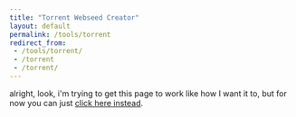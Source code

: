 ```yaml
---
title: "Torrent Webseed Creator"
layout: default
permalink: /tools/torrent
redirect_from:
 - /tools/torrent/
 - /torrent
 - /torrent/
---
```


<!-- <iframe src="https://colab.research.google.com/github/arialhamed/arialhamed.github.io/blob/mainhttps://raw.githubusercontent.com/arialhamed/static/main/others/torrent_webseed_creator.ipynb" title="Torrent Webseed Creator" style="min-height:100vh;min-width:100%;"></iframe> -->
alright, look, i'm trying to get this page to work like how I want it to, but for now you can just <a href="https://colab.research.google.com/github/arialhamed/arialhamed.github.io/blob/mainhttps://raw.githubusercontent.com/arialhamed/static/main/others/torrent_webseed_creator.ipynb" target="_blank">click here instead</a>.